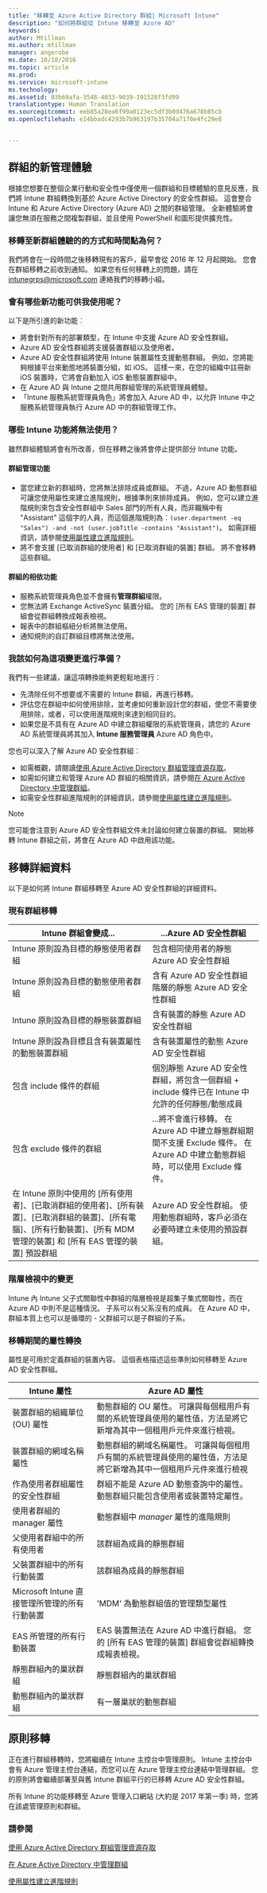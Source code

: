 ```yaml
---
title: "移轉至 Azure Active Directory 群組| Microsoft Intune"
description: "如何將群組從 Intune 移轉至 Azure AD"
keywords: 
author: Mtillman
ms.author: mtillman
manager: angerobe
ms.date: 10/10/2016
ms.topic: article
ms.prod: 
ms.service: microsoft-intune
ms.technology: 
ms.assetid: 03b69afa-3548-4033-9039-191528f3fd99
translationtype: Human Translation
ms.sourcegitcommit: eeb85a28ea6f99a0123ec5df3b0d476a678b85cb
ms.openlocfilehash: e14bbadc4293b7b963197b35704a7170e4fc29e8


---
```


## <a name="the-new-admin-experience-for-groups"></a>群組的新管理體驗
    
根據您想要在整個企業行動和安全性中僅使用一個群組和目標體驗的意見反應，我們將 Intune 群組轉換到基於 Azure Active Directory 的安全性群組。 這會整合 Intune 和 Azure Active Directory (Azure AD) 之間的群組管理。 全新體驗將會讓您無須在服務之間複製群組，並且使用 PowerShell 和圖形提供擴充性。 

### <a name="how-and-when-will-i-migrate-to-the-new-groups-experience"></a>移轉至新群組體驗的的方式和時間點為何？
我們將會在一段時間之後移轉現有的客戶，最早會從 2016 年 12 月起開始。 您會在群組移轉之前收到通知。 如果您有任何移轉上的問題，請在 [intunegrps@microsoft.com](mailto:intunegrps@microsoft.com) 連絡我們的移轉小組。

### <a name="what-new-features-will-be-available-to-me"></a>會有哪些新功能可供我使用呢？
以下是所引進的新功能︰ 
 
-    將會針對所有的部署類型，在 Intune 中支援 Azure AD 安全性群組。 
-    Azure AD 安全性群組將支援裝置群組以及使用者。
-    Azure AD 安全性群組將使用 Intune 裝置屬性支援動態群組。 例如，您將能夠根據平台來動態地將裝置分組，如 iOS。 這樣一來，在您的組織中註冊新 iOS 裝置時，它將會自動加入 iOS 動態裝置群組中。
-    在 Azure AD 與 Intune 之間共用群組管理的系統管理員體驗。
- 「Intune 服務系統管理員角色」將會加入 Azure AD 中，以允許 Intune 中之服務系統管理員執行 Azure AD 中的群組管理工作。

 
### <a name="what-intune-functionality-wont-be-available"></a>哪些 Intune 功能將無法使用？
雖然群組體驗將會有所改善，但在移轉之後將會停止提供部分 Intune 功能。

#### <a name="group-management-functionality"></a>群組管理功能

-   當您建立新的群組時，您將無法排除成員或群組。 不過，Azure AD 動態群組可讓您使用屬性來建立進階規則，根據準則來排除成員。 例如，您可以建立進階規則來包含安全性群組中 Sales 部門的所有人員，而非職稱中有 "Assistant" 這個字的人員，而這個進階規則為︰`(user.department -eq "Sales") -and -not (user.jobTitle -contains "Assistant")`。 如需詳細資訊，請參閱[使用屬性建立進階規則](https://azure.microsoft.com/en-us/documentation/articles/active-directory-accessmanagement-groups-with-advanced-rules/)。
-   將不會支援 [已取消群組的使用者] 和 [已取消群組的裝置]  群組。 將不會移轉這些群組。

#### <a name="group-dependent-functionality"></a>群組的相依功能

-   服務系統管理員角色並不會擁有**管理群組**權限。
-   您無法將 Exchange ActiveSync 裝置分組。  您的 [所有 EAS 管理的裝置] 群組會從群組轉換成報表檢視。
-  報表中的群組樞紐分析將無法使用。
-  通知規則的自訂群組目標將無法使用。

### <a name="what-should-i-do-to-prepare-for-this-change"></a>我該如何為這項變更進行準備？
 我們有一些建議，讓這項轉換能夠更輕鬆地進行︰
 
- 先清除任何不想要或不需要的 Intune 群組，再進行移轉。
- 評估您在群組中如何使用排除，並考慮如何重新設計您的群組，使您不需要使用排除，或者，可以使用進階規則來達到相同目的。
-  如果您是不具有在 Azure AD 中建立群組權限的系統管理員，請您的 Azure AD 系統管理員將其加入 **Intune 服務管理員** Azure AD 角色中。

您也可以深入了解 Azure AD 安全性群組︰
-  如需概觀，請閱讀[使用 Azure Active Directory 群組管理資源存取](https://azure.microsoft.com/en-us/documentation/articles/active-directory-manage-groups/)。
-  如需如何建立和管理 Azure AD 群組的相關資訊，請參閱[在 Azure Active Directory 中管理群組](https://azure.microsoft.com/en-us/documentation/articles/active-directory-accessmanagement-manage-groups/)。
-  如需安全性群組進階規則的詳細資訊，請參閱[使用屬性建立進階規則](https://azure.microsoft.com/en-us/documentation/articles/active-directory-accessmanagement-groups-with-advanced-rules/)。

> [!NOTE]
您可能會注意到 Azure AD 安全性群組文件未討論如何建立裝置的群組。 開始移轉 Intune 群組之前，將會在 Azure AD 中啟用該功能。

## <a name="migration-details"></a>移轉詳細資料
以下是如何將 Intune 群組移轉至 Azure AD 安全性群組的詳細資料。

### <a name="migration-of-existing-groups"></a>現有群組移轉

| Intune 群組會變成...|...Azure AD 安全性群組|
|-----------------------------------------------------------------------|-------------------------------------------------------------|
|Intune 原則設為目標的靜態使用者群組|包含相同使用者的靜態 Azure AD 安全性群組|
|Intune 原則設為目標的動態使用者群組|含有 Azure AD 安全性群組階層的靜態 Azure AD 安全性群組|
|Intune 原則設為目標的靜態裝置群組|含有裝置的靜態 Azure AD 安全性群組|
|Intune 原則設為目標且含有裝置屬性的動態裝置群組|含有裝置屬性的動態 Azure AD 安全性群組|
|包含 include 條件的群組|個別靜態 Azure AD 安全性群組，將包含一個群組 + include 條件已在 Intune 中允許的任何靜態/動態成員|
|包含 exclude 條件的群組|...將不會進行移轉。 在 Azure AD 中建立靜態群組期間不支援 Exclude 條件。 在 Azure AD 中建立動態群組時，可以使用 Exclude 條件。|
|在 Intune 原則中使用的 [所有使用者]、[已取消群組的使用者]、[所有裝置]、[已取消群組的裝置]、[所有電腦]、[所有行動裝置]、[所有 MDM 管理的裝置] 和 [所有 EAS 管理的裝置] 預設群組  |Azure AD 安全性群組。 使用動態群組時，客戶必須在必要時建立未使用的預設群組。|

### <a name="changes-in-hierarchical-views"></a>階層檢視中的變更
Intune 內 Intune 父子式關聯性中群組的階層檢視是超集子集式關聯性，而在 Azure AD 中則不是這種情況。 子系可以有父系沒有的成員。 在 Azure AD 中，群組本質上也可以是循環的 - 父群組可以是子群組的子系。

### <a name="attribute-conversion-during-migration"></a>移轉期間的屬性轉換
屬性是可用於定義群組的裝置內容。 這個表格描述這些準則如何移轉至 Azure AD 安全性群組。

| Intune 屬性|Azure AD 屬性|
|-----------------------------------------------------------------------|-------------------------------------------------------------|
|裝置群組的組織單位 (OU) 屬性|動態群組的 OU 屬性。 可讓與每個租用戶有關的系統管理員使用的屬性值，方法是將它新增為其中一個租用戶元件來進行檢視。|
|裝置群組的網域名稱屬性|動態群組的網域名稱屬性。 可讓與每個租用戶有關的系統管理員使用的屬性值，方法是將它新增為其中一個租用戶元件來進行檢視|
|作為使用者群組屬性的安全性群組|群組不能是 Azure AD 動態查詢中的屬性。 動態群組只能包含使用者或裝置特定屬性。|
|使用者群組的 manager 屬性|動態群組中 *manager* 屬性的進階規則|
|父使用者群組中的所有使用者|該群組為成員的靜態群組|
|父裝置群組中的所有行動裝置|該群組為成員的靜態群組|
|Microsoft Intune 直接管理所管理的所有行動裝置|'MDM' 為動態群組值的管理類型屬性|
|EAS 所管理的所有行動裝置|EAS 裝置無法在 Azure AD 中進行群組。 您的 [所有 EAS 管理的裝置] 群組會從群組轉換成報表檢視。|
|靜態群組內的巢狀群組 |靜態群組內的巢狀群組|
|動態群組內的巢狀群組|有一層巢狀的動態群組|


## <a name="migration-of-policies"></a>原則移轉
正在進行群組移轉時，您將繼續在 Intune 主控台中管理原則。 Intune 主控台中會有 Azure 管理主控台連結，而您可以在 Azure 管理主控台連結中管理群組。 您的原則將會繼續部署至與舊 Intune 群組平行的已移轉 Azure AD 安全性群組。

所有 Intune 的功能移轉至 Azure 管理入口網站 (大約是 2017 年第一季) 時，您將在該處管理原則和群組。

     
### <a name="see-also"></a>請參閱
[使用 Azure Active Directory 群組管理資源存取](https://azure.microsoft.com/en-us/documentation/articles/active-directory-manage-groups/)

[在 Azure Active Directory 中管理群組](https://azure.microsoft.com/en-us/documentation/articles/active-directory-accessmanagement-manage-groups/)

[使用屬性建立進階規則](https://azure.microsoft.com/en-us/documentation/articles/active-directory-accessmanagement-groups-with-advanced-rules/)



<!--HONumber=Nov16_HO1-->


